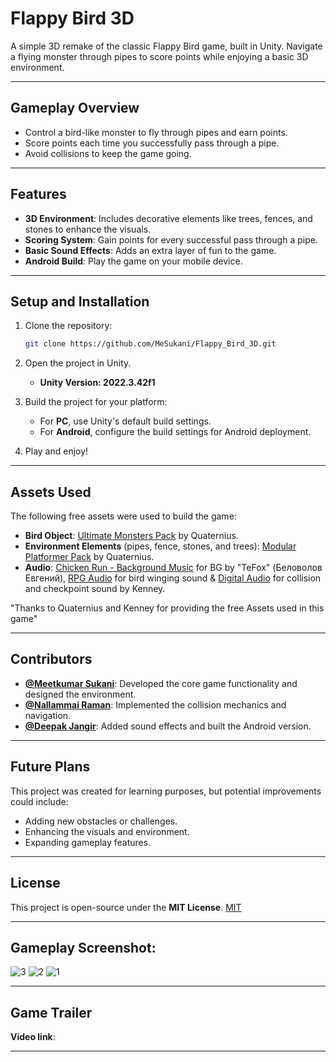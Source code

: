 # Flappy Bird 3D

A simple 3D remake of the classic Flappy Bird game, built in Unity. Navigate a flying monster through pipes to score points while enjoying a basic 3D environment.

---

## Gameplay Overview

- Control a bird-like monster to fly through pipes and earn points.
- Score points each time you successfully pass through a pipe.
- Avoid collisions to keep the game going.

---

## Features

- **3D Environment**: Includes decorative elements like trees, fences, and stones to enhance the visuals.
- **Scoring System**: Gain points for every successful pass through a pipe.
- **Basic Sound Effects**: Adds an extra layer of fun to the game.
- **Android Build**: Play the game on your mobile device.

---

## Setup and Installation

1. Clone the repository:
   ```bash
   git clone https://github.com/MeSukani/Flappy_Bird_3D.git
   ```
   

2. Open the project in Unity.
   - **Unity Version: 2022.3.42f1**

3. Build the project for your platform:
   - For **PC**, use Unity's default build settings.
   - For **Android**, configure the build settings for Android deployment.

4. Play and enjoy!

---

## Assets Used


The following free assets were used to build the game:

- **Bird Object**: [Ultimate Monsters Pack](https://quaternius.com/packs/ultimatemonsters.html) by Quaternius.
- **Environment Elements** (pipes, fence, stones, and trees): [Modular Platformer Pack](https://quaternius.com/packs/modularplatformer.html) by Quaternius.
- **Audio**: [Chicken Run - Background Music](https://opengameart.org/content/chicken-run-background-music) for BG by "TeFox" (Беловолов Евгений), [RPG Audio](https://kenney.nl/assets/rpg-audio) for bird winging sound & [Digital Audio](https://kenney.nl/assets/digital-audio) for collision and checkpoint sound by Kenney.

"Thanks to Quaternius and Kenney for providing the free Assets used in this game"


---

## Contributors

- **[@Meetkumar Sukani](https://github.com/MeSukani)**: Developed the core game functionality and designed the environment.
- **[@Nallammai Raman](https://github.com/NallammaiRaman)**: Implemented the collision mechanics and navigation.
- **[@Deepak Jangir](https://github.com/djangir121)**: Added sound effects and built the Android version.

---

## Future Plans

This project was created for learning purposes, but potential improvements could include:

- Adding new obstacles or challenges.
- Enhancing the visuals and environment.
- Expanding gameplay features.

---

## License

This project is open-source under the **MIT License**.
[MIT](https://choosealicense.com/licenses/mit/)


---
## Gameplay Screenshot:
![3](https://github.com/user-attachments/assets/77bed68f-b8c4-44d8-8aca-1be9b2de7470)
![2](https://github.com/user-attachments/assets/e8a46589-73ea-4088-a33f-dc9f1495c566)
![1](https://github.com/user-attachments/assets/385e4fec-380e-4082-a5a6-4cec13e69469)



---

## Game Trailer

**Video link**:


---


